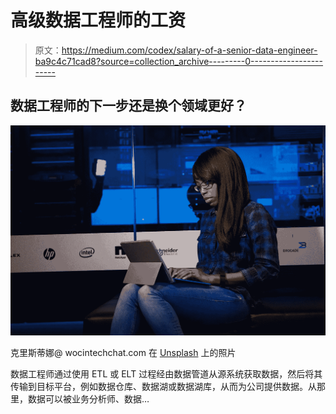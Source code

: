 # 高级数据工程师的工资

> 原文：<https://medium.com/codex/salary-of-a-senior-data-engineer-ba9c4c71cad8?source=collection_archive---------0----------------------->

## 数据工程师的下一步还是换个领域更好？

![](img/0d5ec81ecf8c5b2652450c6872414d96.png)

克里斯蒂娜@ wocintechchat.com 在 [Unsplash](https://unsplash.com/s/photos/women-it?utm_source=unsplash&utm_medium=referral&utm_content=creditCopyText) 上的照片

数据工程师通过使用 ETL 或 ELT 过程经由数据管道从源系统获取数据，然后将其传输到目标平台，例如数据仓库、数据湖或数据湖库，从而为公司提供数据。从那里，数据可以被业务分析师、数据…